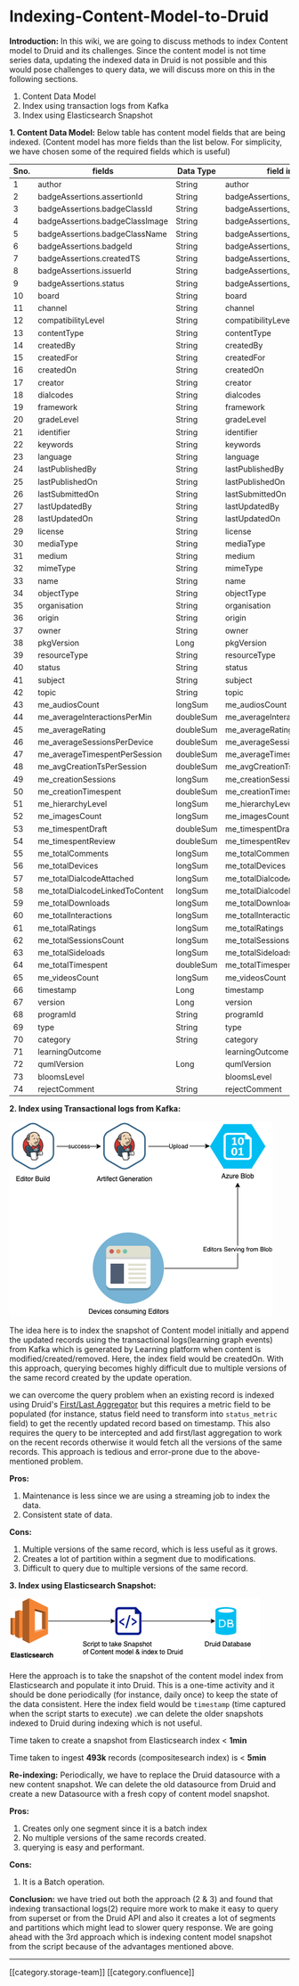 # Indexing-Content-Model-to-Druid

**Introduction:** In this wiki, we are going to discuss methods to index Content model to Druid and its challenges. Since the content model is not time series data, updating the indexed data in Druid is not possible and this would pose challenges to query data, we will discuss more on this in the following sections.

1. Content Data Model
2. Index using transaction logs from Kafka
3. Index using Elasticsearch Snapshot

**1. Content Data Model:** Below table has content model fields that are being indexed. (Content model has more fields than the list below. For simplicity, we have chosen some of the required fields which is useful)

| Sno. | fields                           | Data Type | field in Druid                   |
| ---- | -------------------------------- | --------- | -------------------------------- |
| 1    | author                           | String    | author                           |
| 2    | badgeAssertions.assertionId      | String    | badgeAssertions\_assertionId     |
| 3    | badgeAssertions.badgeClassId     | String    | badgeAssertions\_badgeClassId    |
| 4    | badgeAssertions.badgeClassImage  | String    | badgeAssertions\_badgeClassImage |
| 5    | badgeAssertions.badgeClassName   | String    | badgeAssertions\_badgeClassName  |
| 6    | badgeAssertions.badgeId          | String    | badgeAssertions\_badgeId         |
| 7    | badgeAssertions.createdTS        | String    | badgeAssertions\_createdTS       |
| 8    | badgeAssertions.issuerId         | String    | badgeAssertions\_issuerId        |
| 9    | badgeAssertions.status           | String    | badgeAssertions\_status          |
| 10   | board                            | String    | board                            |
| 11   | channel                          | String    | channel                          |
| 12   | compatibilityLevel               | String    | compatibilityLevel               |
| 13   | contentType                      | String    | contentType                      |
| 14   | createdBy                        | String    | createdBy                        |
| 15   | createdFor                       | String    | createdFor                       |
| 16   | createdOn                        | String    | createdOn                        |
| 17   | creator                          | String    | creator                          |
| 18   | dialcodes                        | String    | dialcodes                        |
| 19   | framework                        | String    | framework                        |
| 20   | gradeLevel                       | String    | gradeLevel                       |
| 21   | identifier                       | String    | identifier                       |
| 22   | keywords                         | String    | keywords                         |
| 23   | language                         | String    | language                         |
| 24   | lastPublishedBy                  | String    | lastPublishedBy                  |
| 25   | lastPublishedOn                  | String    | lastPublishedOn                  |
| 26   | lastSubmittedOn                  | String    | lastSubmittedOn                  |
| 27   | lastUpdatedBy                    | String    | lastUpdatedBy                    |
| 28   | lastUpdatedOn                    | String    | lastUpdatedOn                    |
| 29   | license                          | String    | license                          |
| 30   | mediaType                        | String    | mediaType                        |
| 31   | medium                           | String    | medium                           |
| 32   | mimeType                         | String    | mimeType                         |
| 33   | name                             | String    | name                             |
| 34   | objectType                       | String    | objectType                       |
| 35   | organisation                     | String    | organisation                     |
| 36   | origin                           | String    | origin                           |
| 37   | owner                            | String    | owner                            |
| 38   | pkgVersion                       | Long      | pkgVersion                       |
| 39   | resourceType                     | String    | resourceType                     |
| 40   | status                           | String    | status                           |
| 41   | subject                          | String    | subject                          |
| 42   | topic                            | String    | topic                            |
| 43   | me\_audiosCount                  | longSum   | me\_audiosCount                  |
| 44   | me\_averageInteractionsPerMin    | doubleSum | me\_averageInteractionsPerMin    |
| 45   | me\_averageRating                | doubleSum | me\_averageRating                |
| 46   | me\_averageSessionsPerDevice     | doubleSum | me\_averageSessionsPerDevice     |
| 47   | me\_averageTimespentPerSession   | doubleSum | me\_averageTimespentPerSession   |
| 48   | me\_avgCreationTsPerSession      | doubleSum | me\_avgCreationTsPerSession      |
| 49   | me\_creationSessions             | longSum   | me\_creationSessions             |
| 50   | me\_creationTimespent            | doubleSum | me\_creationTimespent            |
| 51   | me\_hierarchyLevel               | longSum   | me\_hierarchyLevel               |
| 52   | me\_imagesCount                  | longSum   | me\_imagesCount                  |
| 53   | me\_timespentDraft               | doubleSum | me\_timespentDraft               |
| 54   | me\_timespentReview              | doubleSum | me\_timespentReview              |
| 55   | me\_totalComments                | longSum   | me\_totalComments                |
| 56   | me\_totalDevices                 | longSum   | me\_totalDevices                 |
| 57   | me\_totalDialcodeAttached        | longSum   | me\_totalDialcodeAttached        |
| 58   | me\_totalDialcodeLinkedToContent | longSum   | me\_totalDialcodeLinkedToContent |
| 59   | me\_totalDownloads               | longSum   | me\_totalDownloads               |
| 60   | me\_totalInteractions            | longSum   | me\_totalInteractions            |
| 61   | me\_totalRatings                 | longSum   | me\_totalRatings                 |
| 62   | me\_totalSessionsCount           | longSum   | me\_totalSessionsCount           |
| 63   | me\_totalSideloads               | longSum   | me\_totalSideloads               |
| 64   | me\_totalTimespent               | doubleSum | me\_totalTimespent               |
| 65   | me\_videosCount                  | longSum   | me\_videosCount                  |
| 66   | timestamp                        | Long      | timestamp                        |
| 67   | version                          | Long      | version                          |
| 68   | programId                        | String    | programId                        |
| 69   | type                             | String    | type                             |
| 70   | category                         | String    | category                         |
| 71   | learningOutcome                  |           | learningOutcome                  |
| 72   | qumlVersion                      | Long      | qumlVersion                      |
| 73   | bloomsLevel                      |           | bloomsLevel                      |
| 74   | rejectComment                    | String    | rejectComment                    |

**2. Index using Transactional logs from Kafka:**

![](<images/storage/Untitled Diagram.png>)

The idea here is to index the snapshot of Content model initially and append the updated records using the transactional logs(learning graph events) from Kafka which is generated by Learning platform when content is modified/created/removed. Here, the index field would be createdOn. With this approach, querying becomes highly difficult due to multiple versions of the same record created by the update operation.

we can overcome the query problem when an existing record is indexed using Druid's [First/Last Aggregator](http://druid.io/docs/latest/querying/aggregations) but this requires a metric field to be populated (for instance, status field need to transform into `status_metric` field) to get the recently updated record based on timestamp. This also requires the query to be intercepted and add first/last aggregation to work on the recent records otherwise it would fetch all the versions of the same records.  This approach is tedious and error-prone due to the above-mentioned problem.

**Pros:**

1. Maintenance is less since we are using a streaming job to index the data.
2. Consistent state of data.

**Cons:**

1. Multiple versions of the same record, which is less useful as it grows.
2. Creates a lot of partition within a segment due to modifications.
3. Difficult to query due to multiple versions of the same record. &#x20;

**3. Index using Elasticsearch Snapshot:**

![](<images/storage/Untitled Diagram-Page-2.png>)

Here the approach is to take the snapshot of the content model index from Elasticsearch and populate it into Druid. This is a one-time activity and it should be done periodically (for instance, daily once) to keep the state of the data consistent. Here the index field would be `timestamp` (time captured when the script starts to execute) .we can delete the older snapshots indexed to Druid during indexing which is not useful.&#x20;

Time taken to create a snapshot from Elasticsearch index < **1min**

Time taken to ingest **493k** records (compositesearch index) is < **5min**

**Re-indexing:**  Periodically, we have to replace the Druid datasource with a new content snapshot. We can delete the old datasource from Druid and create a new Datasource with a fresh copy of content model snapshot.

**Pros:**

1. Creates only one segment since it is a batch index
2. No multiple versions of the same records created.
3. querying is easy and performant.

**Cons:**

1. It is a Batch operation.

**Conclusion:** we have tried out both the approach (2 & 3) and found that indexing transactional logs(2) require more work to make it easy to query from superset or from the Druid API and also it creates a lot of segments and partitions which might lead to slower query response. We are going ahead with the 3rd approach which is indexing content model snapshot from the script because of the advantages mentioned above.

***

\[\[category.storage-team]] \[\[category.confluence]]
